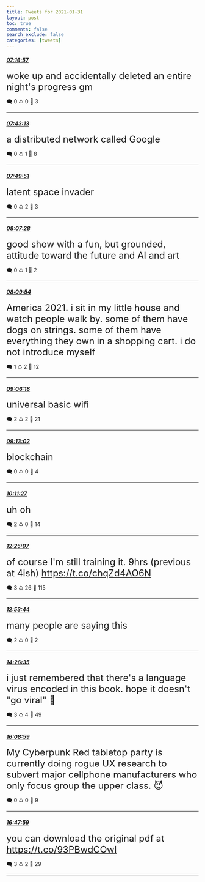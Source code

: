 ```yaml
---
title: Tweets for 2021-01-31
layout: post
toc: true
comments: false
search_exclude: false
categories: [tweets]
---
```



#### <a href = "https://twitter.com/deepfates/status/1355882765552508932">*07:16:57*</a>

<font size="5">woke up and accidentally deleted an entire night's progress gm</font>



🗨️ 0 ♺ 0 🤍  3   

---
    
#### <a href = "https://twitter.com/deepfates/status/1355889379143610371">*07:43:13*</a>

<font size="5">a distributed network called Google</font>



🗨️ 0 ♺ 1 🤍  8   

---
    
#### <a href = "https://twitter.com/deepfates/status/1355891046262087687">*07:49:51*</a>

<font size="5">latent space invader</font>



🗨️ 0 ♺ 2 🤍  3   

---
    
#### <a href = "https://twitter.com/deepfates/status/1355895479309979650">*08:07:28*</a>

<font size="5">good show with a fun, but grounded, attitude toward the future and AI and art</font>



🗨️ 0 ♺ 1 🤍  2   

---
    
#### <a href = "https://twitter.com/deepfates/status/1355896092022419459">*08:09:54*</a>

<font size="5">America 2021. i sit in my little house and watch people walk by. some of them have dogs on strings. some of them have everything they own in a shopping cart. i do not introduce myself</font>



🗨️ 1 ♺ 2 🤍  12   

---
    
#### <a href = "https://twitter.com/deepfates/status/1355910285404434434">*09:06:18*</a>

<font size="5">universal basic wifi</font>



🗨️ 2 ♺ 2 🤍  21   

---
    
#### <a href = "https://twitter.com/deepfates/status/1355911981450973184">*09:13:02*</a>

<font size="5">blockchain</font>



🗨️ 0 ♺ 0 🤍  4   

---
    
#### <a href = "https://twitter.com/deepfates/status/1355926681257603072">*10:11:27*</a>

<font size="5">uh oh</font>



🗨️ 2 ♺ 0 🤍  14   

---
    
#### <a href = "https://twitter.com/deepfates/status/1355960318678028289">*12:25:07*</a>

<font size="5">of course I'm still training it. 9hrs (previous at 4ish)  https://t.co/chqZd4AO6N</font>



🗨️ 3 ♺ 26 🤍  115   

---
    
#### <a href = "https://twitter.com/deepfates/status/1355967520943927297">*12:53:44*</a>

<font size="5">many people are saying this</font>



🗨️ 2 ♺ 0 🤍  2   

---
    
#### <a href = "https://twitter.com/deepfates/status/1355990889676623876">*14:26:35*</a>

<font size="5">i just remembered that there's a language virus encoded in this book. hope it doesn't "go viral" 🤫</font>



🗨️ 3 ♺ 4 🤍  49   

---
    
#### <a href = "https://twitter.com/deepfates/status/1356016657236426769">*16:08:59*</a>

<font size="5">My Cyberpunk Red tabletop party is currently doing rogue UX research to subvert major cellphone manufacturers who only focus group the upper class.   😈</font>



🗨️ 0 ♺ 0 🤍  9   

---
    
#### <a href = "https://twitter.com/deepfates/status/1356026474533445641">*16:47:59*</a>

<font size="5">you can download the original pdf at  https://t.co/93PBwdCOwl</font>



🗨️ 3 ♺ 2 🤍  29   

---
    
            

